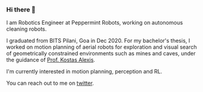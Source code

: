 ### Hi there 👋

I am Robotics Engineer at Peppermint Robots, working on autonomous cleaning robots.

I graduated from BITS Pilani, Goa in Dec 2020. For my bachelor's thesis, I worked on motion planning of aerial robots for exploration and visual search of 
geometrically constrained environments such as mines and caves, under the guidance of 
[Prof. Kostas Alexis](http://www.kostasalexis.com/). 

I'm currently interested in motion planning, perception and RL. 

You can reach out to me on [twitter](https://twitter.com/thehardesh).
